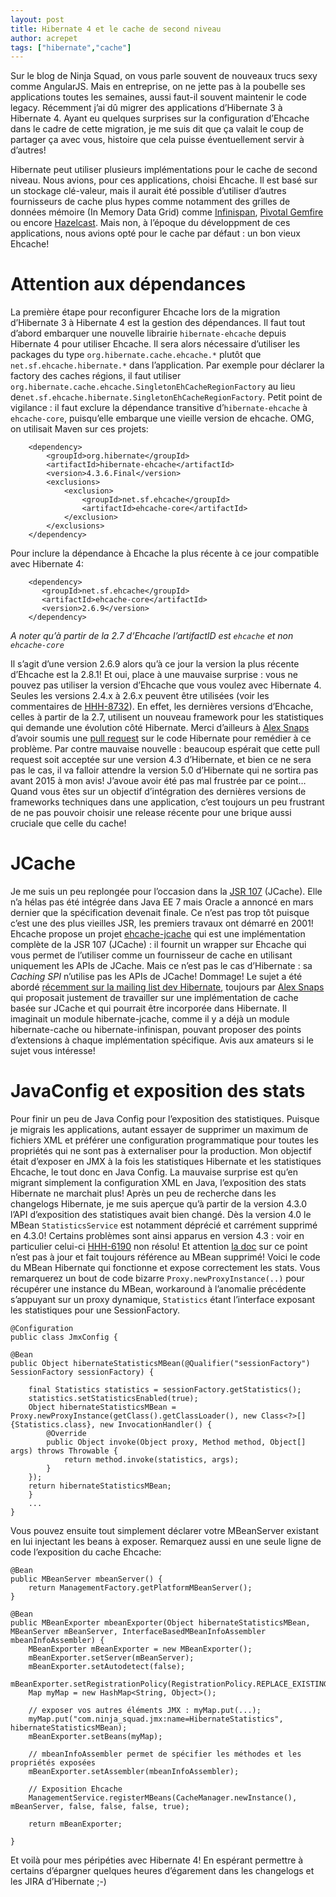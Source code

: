 ```yaml
---
layout: post
title: Hibernate 4 et le cache de second niveau
author: acrepet
tags: ["hibernate","cache"]
---
```

Sur le blog de Ninja Squad, on vous parle souvent de nouveaux trucs sexy comme AngularJS. 
Mais en entreprise, on ne jette pas à la poubelle ses applications toutes les semaines, aussi faut-il souvent maintenir le code legacy. 
Récemment j’ai dû migrer des applications d’Hibernate 3 à Hibernate 4. 
Ayant eu quelques surprises sur la configuration d’Ehcache dans le cadre de cette migration, je me suis dit que ça valait le coup de partager ça avec vous, histoire que cela puisse éventuellement servir à d’autres!

Hibernate peut utiliser plusieurs implémentations pour le cache de second niveau.
Nous avions, pour ces applications, choisi Ehcache.
Il est basé sur un stockage clé-valeur, mais il aurait été possible d’utiliser d’autres fournisseurs de cache plus hypes comme notamment des grilles de données mémoire (In Memory Data Grid) comme [Infinispan](http://infinispan.org/), [Pivotal Gemfire](https://www.pivotal.io/big-data/pivotal-gemfire) ou encore [Hazelcast](http://hazelcast.com/).
Mais non, à l’époque du développment de ces applications, nous avions opté pour le cache par défaut : un bon vieux Ehcache!

# Attention aux dépendances

La première étape pour reconfigurer Ehcache lors de la migration d’Hibernate 3 à Hibernate 4 est la gestion des dépendances.
Il faut tout d’abord embarquer une nouvelle librairie `hibernate-ehcache` depuis Hibernate 4 pour utiliser Ehcache.
Il sera alors nécessaire d’utiliser les packages du type `org.hibernate.cache.ehcache.*` plutôt que `net.sf.ehcache.hibernate.*` dans l’application. 
Par exemple pour déclarer la factory des caches régions, il faut utiliser `org.hibernate.cache.ehcache.SingletonEhCacheRegionFactory` au lieu de`net.sf.ehcache.hibernate.SingletonEhCacheRegionFactory`.
Petit point de vigilance : il faut exclure la dépendance transitive d’`hibernate-ehcache` à `ehcache-core`, puisqu’elle embarque une vieille version de ehcache.
OMG, on utilisait Maven sur ces projets:

        <dependency>
            <groupId>org.hibernate</groupId>
            <artifactId>hibernate-ehcache</artifactId>
            <version>4.3.6.Final</version>
            <exclusions>
                <exclusion>
                    <groupId>net.sf.ehcache</groupId>
                    <artifactId>ehcache-core</artifactId>
                </exclusion>
            </exclusions>
        </dependency>
			
Pour inclure la dépendance à Ehcache la plus récente à ce jour compatible avec Hibernate 4:

		<dependency>
		   <groupId>net.sf.ehcache</groupId>
		   <artifactId>ehcache-core</artifactId>
		   <version>2.6.9</version>
		</dependency>
		
_A noter qu’à partir de la 2.7 d’Ehcache l’artifactID est `ehcache` et non `ehcache-core`_

Il s’agit d’une version 2.6.9 alors qu’à ce jour la version la plus récente d’Ehcache est la 2.8.1!
Et oui, place à une mauvaise surprise : vous ne pouvez pas utiliser la version d’Ehcache que vous voulez avec Hibernate 4.
Seules les versions 2.4.x à 2.6.x peuvent être utilisées (voir les commentaires de [HHH-8732](https://hibernate.atlassian.net/browse/HHH-8732)).
En effet, les dernières versions d’Ehcache, celles à partir de la 2.7, utilisent un nouveau framework pour les statistiques qui demande une évolution côté Hibernate.
Merci d’ailleurs à [Alex Snaps](https://twitter.com/alexsnaps) d’avoir soumis une [pull request](https://github.com/hibernate/hibernate-orm/pull/643) sur le code Hibernate pour remédier à ce problème.
Par contre mauvaise nouvelle : beaucoup espérait que cette pull request soit acceptée sur une version 4.3 d’Hibernate, et bien ce ne sera pas le cas, il va falloir attendre la version 5.0 d’Hibernate qui ne sortira pas avant 2015 à mon avis!
J’avoue avoir été pas mal frustrée par ce point…
Quand vous êtes sur un objectif d’intégration des dernières versions de frameworks techniques dans une application, c’est toujours un peu frustrant de ne pas pouvoir choisir une release récente pour une brique aussi cruciale que celle du cache!

# JCache

Je me suis un peu replongée pour l’occasion dans la [JSR 107](https://jcp.org/en/jsr/detail?id=107) (JCache).
Elle n’a hélas pas été intégrée dans Java EE 7 mais Oracle a annoncé en mars dernier que la spécification devenait finale.
Ce n’est pas trop tôt puisque c’est une des plus vieilles JSR, les premiers travaux ont démarré en 2001!
Ehcache propose un projet [ehcache-jcache](https://github.com/ehcache/ehcache-jcache) qui est une implémentation complète de la JSR 107 (JCache) : il fournit un wrapper sur Ehcache qui vous permet de l’utiliser comme un fournisseur de cache en utilisant uniquement les APIs de JCache.
Mais ce n’est pas le cas d’Hibernate : sa _Caching SPI_ n’utilise pas les APIs de JCache! Dommage!
Le sujet a été abordé [récemment sur la mailing list dev Hibernate](http://lists.jboss.org/pipermail/hibernate-dev/2014-March/011113.html), toujours par [Alex Snaps](https://twitter.com/alexsnaps) qui proposait justement de travailler sur une implémentation de cache basée sur JCache et qui pourrait être incorporée dans Hibernate.
Il imaginait un module hibernate-jcache, comme il y a déjà un module hibernate-cache ou hibernate-infinispan, pouvant proposer des points d’extensions à chaque implémentation spécifique.
Avis aux amateurs si le sujet vous intéresse!

# JavaConfig et exposition des stats

Pour finir un peu de Java Config pour l’exposition des statistiques.
Puisque je migrais les applications, autant essayer de supprimer un maximum de fichiers XML et préférer une configuration programmatique pour toutes les propriétés qui ne sont pas à externaliser pour la production.
Mon objectif était d’exposer en JMX à la fois les statistiques Hibernate et les statistiques Ehcache, le tout donc en Java Config.
La mauvaise surprise est qu’en migrant simplement la configuration XML en Java, l’exposition des stats Hibernate ne marchait plus!
Après un peu de recherche dans les changelogs Hibernate, je me suis aperçue qu’à partir de la version 4.3.0 l’API d’exposition des statistiques avait bien changé.
Dès la version 4.0 le MBean `StatisticsService` est notamment déprécié et carrément supprimé en 4.3.0!
Certains problèmes sont ainsi apparus en version 4.3 : voir en particulier celui-ci [HHH-6190](https://hibernate.atlassian.net/browse/HHH-6190) non résolu!
Et attention [la doc](http://docs.jboss.org/hibernate/orm/4.3/manual/en-US/html_single/#performance-monitoring-sf) sur ce point n’est pas à jour et fait toujours référence au MBean supprimé! 
Voici le code du MBean Hibernate qui fonctionne et expose correctement les stats.
Vous remarquerez un bout de code bizarre `Proxy.newProxyInstance(..)` pour récupérer une instance du MBean, workaround à l’anomalie précédente s’appuyant sur un proxy dynamique, `Statistics` étant l’interface exposant les statistiques pour une SessionFactory.

    @Configuration
    public class JmxConfig {

    @Bean
    public Object hibernateStatisticsMBean(@Qualifier("sessionFactory") SessionFactory sessionFactory) {

        final Statistics statistics = sessionFactory.getStatistics();
        statistics.setStatisticsEnabled(true);
        Object hibernateStatisticsMBean = Proxy.newProxyInstance(getClass().getClassLoader(), new Class<?>[]{Statistics.class}, new InvocationHandler() {
            @Override
            public Object invoke(Object proxy, Method method, Object[] args) throws Throwable {
                return method.invoke(statistics, args);
            }
        });
        return hibernateStatisticsMBean;
        }
        ...
    }

Vous pouvez ensuite tout simplement déclarer votre MBeanServer existant en lui injectant les beans à exposer.
Remarquez aussi en une seule ligne de code l’exposition du cache Ehcache:

    @Bean
    public MBeanServer mbeanServer() {
        return ManagementFactory.getPlatformMBeanServer();
    }

    @Bean
    public MBeanExporter mbeanExporter(Object hibernateStatisticsMBean, MBeanServer mBeanServer, InterfaceBasedMBeanInfoAssembler mbeanInfoAssembler) {
        MBeanExporter mBeanExporter = new MBeanExporter();
        mBeanExporter.setServer(mBeanServer);
        mBeanExporter.setAutodetect(false);
        mBeanExporter.setRegistrationPolicy(RegistrationPolicy.REPLACE_EXISTING);
        Map myMap = new HashMap<String, Object>();
        
        // exposer vos autres éléments JMX : myMap.put(...);
        myMap.put("com.ninja_squad.jmx:name=HibernateStatistics", hibernateStatisticsMBean);
        mBeanExporter.setBeans(myMap);

        // mbeanInfoAssembler permet de spécifier les méthodes et les propriétés exposées
        mBeanExporter.setAssembler(mbeanInfoAssembler);
        
        // Exposition Ehcache
        ManagementService.registerMBeans(CacheManager.newInstance(), mBeanServer, false, false, false, true);
        
        return mBeanExporter;

    }

Et voilà pour mes péripéties avec Hibernate 4! En espérant permettre à certains d’épargner quelques heures d’égarement dans les changelogs et les JIRA d’Hibernate ;-)

